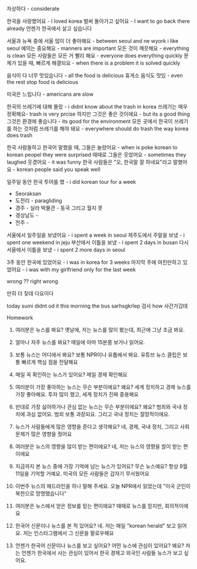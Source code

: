 자상하다 - considerate


한국을 사랑했어요 - I loved korea
벌써 돌아가고 싶어요 - I want to go back there already
언젠가 한국에서 살고 싶습니다

서울과 뉴욕 중에 서울 많이 더 좋아해요 - between seoul and ne wyork i like seoul
예의는 중요해요 - manners are important
모든 것이 깨끗해요 - everything is clean
모든 사람들은 모든 거 빨리 해요 - everyone does everything quickly
문제가 있을 때, 빠르게 해결되요 - when there is a problem it is solved quickly

음식이 다 너무 맛있습니다 - all the food is delicious
휴게소 음식도 맛있 - even the rest stop food is delicious

미국은 느립니다 - americans are slow

한국의 쓰레기에 대해 몰랐 - i didnt know about the trash in korea
쓰레기는 매우 정확해요-  trash is very prcise
하지만 그것은 좋은 것이에요 - but its a good thing
그것은 환경에 좋습니다 - its good for the environment
모든 곳에서 한국이 쓰레기를 하는 것처럼 쓰레기를 해야 돼요 - everywhere should do trash the way korea does trash


한국 사람들하고 한국어 말했을 때, 그들은 놀랐어요 - when is poke korean to korean peopel they were surprised
때때로 그들은 웃었어요 - sometimes they laughed
웃겼어요 - it was funny
한국 사람들은 "오, 한국말 잘 하네요"라고 말했어요 - korean people said you speak well

일주일 동안 한국 투어를 했 - i did korean tour for a week
- Seoraksan  
- 도전리 - paragliding
- 경주 - 실라 박물관 - 동국 그리고 월지 못
- 경상남도 - 
- 전주 - 

서울에서 일주일을 보냈어요 - i spent a week in seoul
제주도에서 주말을 보냈 - i spent one weekend in jeju
부산에서 이틀을 보냈 - i spent 2 days in busan
다시 서울에서 이틀을 보냈 - i spent 2 more days in seoul

3주 동안 한국에 있었어요 - i was in korea for 3 weeks
마지막 주에 여친만하고 있었어요 - i was with my girlfriend only for the last week



wrong
??
right
wrong


만히 더 짖데
다요이다

today sumi didnt od it
this morning the bus sarhsgkrlep
검사 
how 사간가갔데



Homework

1. 여러분은 뉴스를 봐요?
옛날에, 저는 뉴스를 많이 봤는데, 최근에 그냥 조금 봐요. 

2. 얼마나 자주 뉴스를 봐요?
매일에 아마 15분쯤 보거나 읽어요.

3. 보통 뉴스는 어디에서 봐요?
보통 NPR이나 유툽에서 봐요. 유튜브 뉴스 클립은 보통 빠르게 핵심 점을 전달해요

4. 매일 꼭 확인하는 뉴스가 있어요?
매일 경제 확인해요

5. 여러분이 가장 좋아하는 뉴스는 무슨 부분이에요? 왜요?
세계 정치하고 경제 뉴스를 가장 좋아해요. 투자 많이 했고, 세계 정치가 진짜 중용해요

6. 반대로 가장 싫어하거나 관심 없는 뉴스는 무슨 부분이에요? 왜요?
범죄와 국내 정치에 과심 없어요. 범죄 보통 과장되요. 그리고 국내 정치는 절망적이에요.

7. 뉴스가 사람들에게 많은 영향을 준다고 생각해요?
네, 경제, 국내 정치, 그리고 사회 문제가 많은 영향을 줬어요

8. 여러분은 뉴스의 영향을 많이 받는 편이에요?
네, 저는 뉴스의 영향을 핞이 받는 편이에요

9. 지금까지 본 뉴스 중에 가장 기억에 남는 뉴스가 있어요? 무슨 뉴스예요?
항상 9월 11일을 기억할 거예요. 미국의 모든 사람들은 갑자기 무서웠어요

10. 이번주 뉴스의 헤드라인을 하나 말해 주세요. 
오늘 NPR에서 읽었는데 "미국 군인이 북한으로 망명했습니다"

11. 여러분은  뉴스에서 얻은 정보를 믿는 편이에요? 
때때로 뉴스를 믿지만, 회의적이에요

12. 한국어 신문이나 뉴스를 본 적 있어요? 
네. 저는 매일 "korean herald" 보고 읽어요. 저는 인스타그램에서 그 신문을 팔로우해요

13. 언젠가 한국어 신문이나 뉴스를 보고 싶어요? 어떤 뉴스에 관심이 있어요? 왜요?
저는 언젠가 한국에서 사는 관심이 있어서 한국 경제고 외국인 사람들 뉴스가 보고 싶어요.